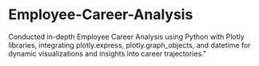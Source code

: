 # Employee-Career-Analysis
Conducted in-depth Employee Career Analysis using Python with Plotly libraries, integrating plotly.express, plotly.graph_objects, and datetime for dynamic visualizations and insights into career trajectories."
